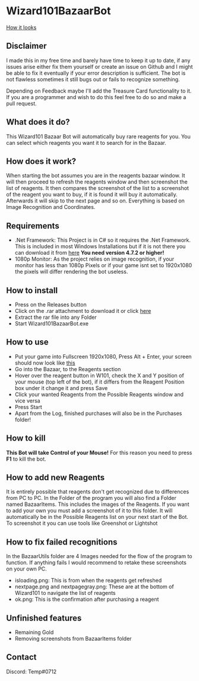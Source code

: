 # Wizard101BazaarBot

[How it looks](https://i.gyazo.com/20d588d821d789c65dff8e4a60f89c12.mp4)


## Disclaimer
I made this in my free time and barely have time to keep it up to date, if any issues arise either fix them yourself or create an issue on Github and I might be able to fix it eventually if your error description is sufficient.
The bot is not flawless sometimes it still bugs out or fails to recognize something.

Depending on Feedback maybe I'll add the Treasure Card functionality to it. If you are a programmer and wish to do this feel free to do so and make a pull request.

## What does it do?
This Wizard101 Bazaar Bot will automatically buy rare reagents for you. You can select which reagents you want it to search for in the Bazaar.

## How does it work?
When starting the bot assumes you are in the reagents bazaar window. It will then proceed to refresh the reagents window and then screenshot the list of reagents. It then compares the screenshot of the list to a screenshot of the reagent you want to buy, if it is found it will buy it automatically. Afterwards it will skip to the next page and so on. Everything is based on Image Recognition and Coordinates.

## Requirements
* .Net Framework: This Project is in C# so it requires the .Net Framework. This is included in most Windows Installations but if it is not there you can download it from [here](https://www.microsoft.com/de-de/download/details.aspx?id=55170)
**You need version 4.7.2 or higher!**
* 1080p Monitor: As the project relies on image recognition, if your monitor has less than 1080p Pixels or if your game isnt set to 1920x1080 the pixels will differ rendering the bot useless.

## How to install
* Press on the Releases button
* Click on the .rar attachment to download it or click [here](https://github.com/Tempodoa/Wizard101BazaarBot/releases/download/1.2/Release.rar)
* Extract the rar file into any Folder
* Start Wizard101BazaarBot.exe

## How to use
* Put your game into Fullscreen 1920x1080, Press Alt + Enter, your screen should now look like [this](https://gyazo.com/90b5f8e334bbd9eb1ebb0173236325fd)
* Go into the Bazaar, to the Reagents section
* Hover over the reagent button in W101, check the X and Y position of your mouse (top left of the bot), if it differs from the Reagent Position box under it change it and press Save
* Click your wanted Reagents from the Possible Reagents window and vice versa
* Press Start
* Apart from the Log, finished purchases will also be in the Purchases folder!

## How to kill
**This Bot will take Control of your Mouse!** For this reason you need to press **F1** to kill the bot.

## How to add new Reagents
It is entirely possible that reagents don't get recognized due to differences from PC to PC. In the Folder of the program you will also find a Folder named BazaarItems. This includes the images of the Reagents. If you want to add your own you must add a screenshot of it to this folder. It will automatically be in the Possible Reagents list on your next start of the Bot. To screenshot it you can use tools like Greenshot or Lightshot

## How to fix failed recognitions
In the BazaarUtils folder are 4 Images needed for the flow of the program to function. If anything fails I would recommend to retake these screenshots on your own PC. 
* isloading.png: This is from when the reagents get refreshed
* nextpage.png and nextpagegray.png: These are at the bottom of Wizard101 to navigate the list of reagents
* ok.png: This is the confirmation after purchasing a reagent

## Unfinished features
* Remaining Gold
* Removing screenshots from BazaarItems folder

## Contact
Discord: Temp#0712
